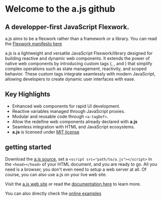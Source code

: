 # Welcome to the a.js github
## A developper-first JavaScript Flexwork.
a.js aims to be a flexwork rather than a framework or a library. You can read the [Flexwork manifesto here](TheFlexworkManifesto.md)

a.js is a lightweight and versatile JavaScript Flexwork/library designed for building reactive and dynamic web components. It extends the power of native web components by introducing custom tags (<a-script>, <a-closure>, and <a-tagDef>) that simplify complex operations such as state management, reactivity, and scoped behavior. These custom tags integrate seamlessly with modern JavaScript, allowing developers to create dynamic user interfaces with ease.

## Key Highlights
- Enhanced web components for rapid UI development.
- Reactive variables managed through JavaScript proxies.
- Modular and reusable code through `<a-tagDef>`.
- Allow the redefine web components already declared with **a.js**
- Seamless integration with HTML and JavaScript ecosystems.
- **a.js** is licensed under [MIT license](LICENSE)

## getting started
Download the [a.js source](main/a.js), set a `<script src="path/to/a.js"></script>` in the `<head></head>` of your HTML document, and you are ready to go. All you need is a browser, you don't even need to setup a web server at all.
Of course, you can also use a.js on your live web site.

Visit the [a.js web site](https://www.a-js.org/featuresindex.html) or read the [documentation here](documentation.md) to learn more.

You can also directly check the [online examples](https://www.a-js.org/examplesindex.html) 

